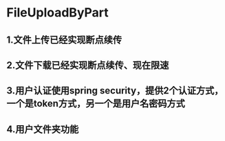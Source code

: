 # FileUploadByPart
## 1.文件上传已经实现断点续传
## 2.文件下载已经实现断点续传、现在限速
## 3.用户认证使用spring security，提供2个认证方式，一个是token方式，另一个是用户名密码方式
## 4.用户文件夹功能

